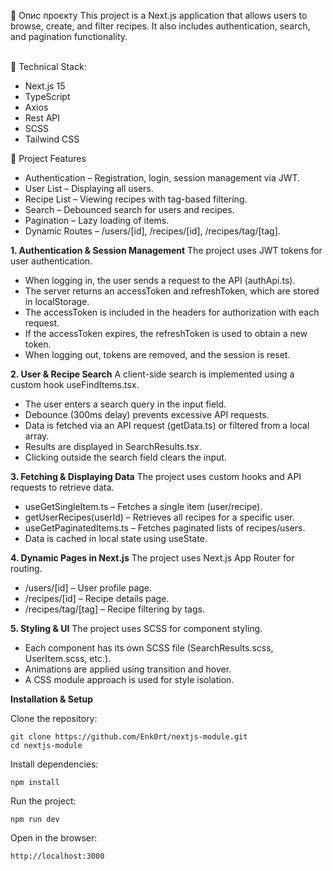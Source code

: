 📌 Опис проєкту
This project is a Next.js application that allows users to browse, create, and filter recipes. It also includes authentication, search, and pagination functionality.
 
 \
🚀 Technical Stack:
- Next.js 15
- TypeScript
- Axios
- Rest API
- SCSS
- Tailwind CSS
 
 
🔑 Project Features
- Authentication – Registration, login, session management via JWT.
- User List – Displaying all users.
- Recipe List – Viewing recipes with tag-based filtering.
- Search – Debounced search for users and recipes.
- Pagination – Lazy loading of items.
- Dynamic Routes – /users/[id], /recipes/[id], /recipes/tag/[tag].
 
 
**1. Authentication & Session Management**
The project uses JWT tokens for user authentication.
 
- When logging in, the user sends a request to the API (authApi.ts).
- The server returns an accessToken and refreshToken, which are stored in localStorage.
- The accessToken is included in the headers for authorization with each request.
- If the accessToken expires, the refreshToken is used to obtain a new token.
- When logging out, tokens are removed, and the session is reset.
 
**2. User & Recipe Search**
A client-side search is implemented using a custom hook useFindItems.tsx.
 
- The user enters a search query in the input field.
- Debounce (300ms delay) prevents excessive API requests.
- Data is fetched via an API request (getData.ts) or filtered from a local array.
- Results are displayed in SearchResults.tsx.
- Clicking outside the search field clears the input.
 
**3. Fetching & Displaying Data**
The project uses custom hooks and API requests to retrieve data.
 
- useGetSingleItem.ts – Fetches a single item (user/recipe).
- getUserRecipes(userId) – Retrieves all recipes for a specific user.
- useGetPaginatedItems.ts – Fetches paginated lists of recipes/users.
- Data is cached in local state using useState.
 
**4. Dynamic Pages in Next.js**
The project uses Next.js App Router for routing.
 
- /users/[id] – User profile page.
- /recipes/[id] – Recipe details page.
- /recipes/tag/[tag] – Recipe filtering by tags.
 
**5. Styling & UI**
The project uses SCSS for component styling.
 
- Each component has its own SCSS file (SearchResults.scss, UserItem.scss, etc.).
- Animations are applied using transition and hover.
- A CSS module approach is used for style isolation.
 
 
 
**Installation & Setup**
 
Clone the repository:
```
git clone https://github.com/Enk0rt/nextjs-module.git
cd nextjs-module
```
 
Install dependencies:
```
npm install
```
 
Run the project:
```
npm run dev
```
 
Open in the browser:
```
http://localhost:3000
```
 
